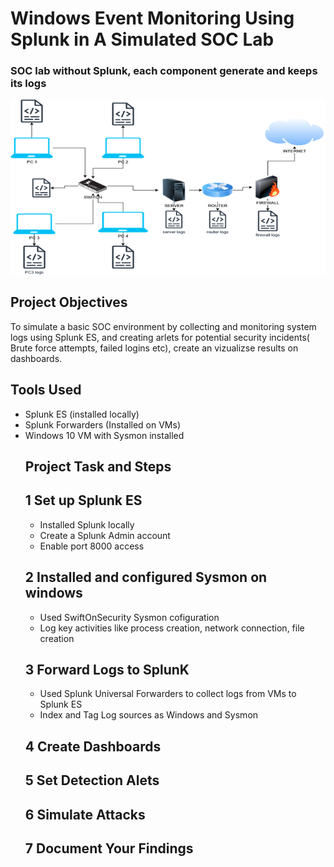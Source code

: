 # Windows Event Monitoring Using Splunk in A Simulated SOC Lab
### SOC lab without Splunk, each component generate and keeps its logs
<img src="Resources/Splunk.png" alt="Lab image">

## Project Objectives
To simulate a basic SOC environment by collecting and monitoring system logs using Splunk ES, and creating arlets for potential security incidents( Brute force attempts, failed logins etc), create an vizualizse results on dashboards.
## Tools Used
- Splunk ES (installed locally)
- Splunk Forwarders (Installed on VMs)
- Windows 10 VM with Sysmon installed
  ## Project Task and Steps
  ## 1 Set up Splunk ES
  - Installed Splunk locally
  - Create a Splunk Admin account
  -  Enable port 8000 access
  ## 2 Installed and configured Sysmon on windows
  - Used SwiftOnSecurity Sysmon cofiguration
  - Log key activities like process creation, network connection, file creation
  ## 3  Forward Logs to SplunK
  - Used Splunk Universal Forwarders to collect logs from VMs to Splunk ES
  - Index and Tag Log sources as Windows and Sysmon
  ## 4 Create Dashboards
  ## 5 Set Detection Alets
  ## 6 Simulate Attacks
  ## 7 Document Your Findings
  
